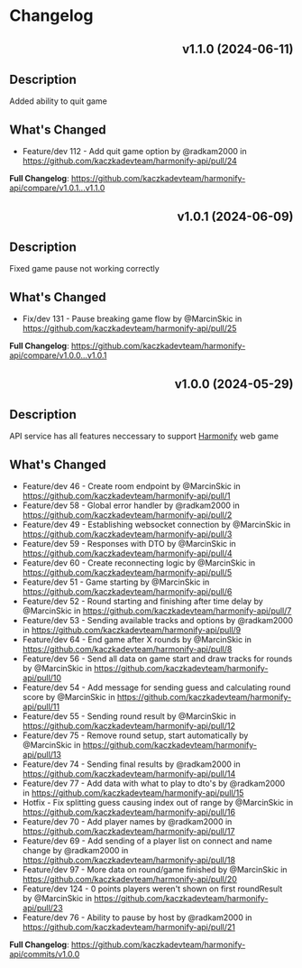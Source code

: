 # Changelog

<div align="right">

## v1.1.0 (2024-06-11)

</div>

## Description

Added ability to quit game

## What's Changed

-   Feature/dev 112 - Add quit game option by @radkam2000 in https://github.com/kaczkadevteam/harmonify-api/pull/24

**Full Changelog**: https://github.com/kaczkadevteam/harmonify-api/compare/v1.0.1...v1.1.0

<div align="right">

## v1.0.1 (2024-06-09)

</div>

## Description

Fixed game pause not working correctly

## What's Changed

-   Fix/dev 131 - Pause breaking game flow by @MarcinSkic in https://github.com/kaczkadevteam/harmonify-api/pull/25

**Full Changelog**: https://github.com/kaczkadevteam/harmonify-api/compare/v1.0.0...v1.0.1

<div align="right">

## v1.0.0 (2024-05-29)

</div>

## Description

API service has all features neccessary to support [Harmonify](https://github.com/kaczkadevteam/harmonify) web game

## What's Changed

-   Feature/dev 46 - Create room endpoint by @MarcinSkic in https://github.com/kaczkadevteam/harmonify-api/pull/1
-   Feature/dev 58 - Global error handler by @radkam2000 in https://github.com/kaczkadevteam/harmonify-api/pull/2
-   Feature/dev 49 - Establishing websocket connection by @MarcinSkic in https://github.com/kaczkadevteam/harmonify-api/pull/3
-   Feature/dev 59 - Responses with DTO by @MarcinSkic in https://github.com/kaczkadevteam/harmonify-api/pull/4
-   Feature/dev 60 - Create reconnecting logic by @MarcinSkic in https://github.com/kaczkadevteam/harmonify-api/pull/5
-   Feature/dev 51 - Game starting by @MarcinSkic in https://github.com/kaczkadevteam/harmonify-api/pull/6
-   Feature/dev 52 - Round starting and finishing after time delay by @MarcinSkic in https://github.com/kaczkadevteam/harmonify-api/pull/7
-   Feature/dev 53 - Sending available tracks and options by @radkam2000 in https://github.com/kaczkadevteam/harmonify-api/pull/9
-   Feature/dev 64 - End game after X rounds by @MarcinSkic in https://github.com/kaczkadevteam/harmonify-api/pull/8
-   Feature/dev 56 - Send all data on game start and draw tracks for rounds by @MarcinSkic in https://github.com/kaczkadevteam/harmonify-api/pull/10
-   Feature/dev 54 - Add message for sending guess and calculating round score by @MarcinSkic in https://github.com/kaczkadevteam/harmonify-api/pull/11
-   Feature/dev 55 - Sending round result by @MarcinSkic in https://github.com/kaczkadevteam/harmonify-api/pull/12
-   Feature/dev 75 - Remove round setup, start automatically by @MarcinSkic in https://github.com/kaczkadevteam/harmonify-api/pull/13
-   Feature/dev 74 - Sending final results by @radkam2000 in https://github.com/kaczkadevteam/harmonify-api/pull/14
-   Feature/dev 77 - Add data with what to play to dto's by @radkam2000 in https://github.com/kaczkadevteam/harmonify-api/pull/15
-   Hotfix - Fix splitting guess causing index out of range by @MarcinSkic in https://github.com/kaczkadevteam/harmonify-api/pull/16
-   Feature/dev 70 - Add player names by @radkam2000 in https://github.com/kaczkadevteam/harmonify-api/pull/17
-   Feature/dev 69 - Add sending of a player list on connect and name change by @radkam2000 in https://github.com/kaczkadevteam/harmonify-api/pull/18
-   Feature/dev 97 - More data on round/game finished by @MarcinSkic in https://github.com/kaczkadevteam/harmonify-api/pull/20
-   Feature/dev 124 - 0 points players weren't shown on first roundResult by @MarcinSkic in https://github.com/kaczkadevteam/harmonify-api/pull/23
-   Feature/dev 76 - Ability to pause by host by @radkam2000 in https://github.com/kaczkadevteam/harmonify-api/pull/21

**Full Changelog**: https://github.com/kaczkadevteam/harmonify-api/commits/v1.0.0
